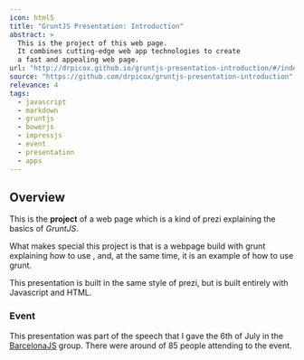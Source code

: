 ```yaml
---
icon: html5
title: "GruntJS Presentation: Introduction"
abstract: >
  This is the project of this web page.
  It combines cutting-edge web app technologies to create
  a fast and appealing web page.
url: "http://drpicox.github.io/gruntjs-presentation-introduction/#/index"
source: "https://github.com/drpicox/gruntjs-presentation-introduction"
relevance: 4
tags:
  - javascript
  - markdown
  - gruntjs
  - bowerjs
  - impressjs
  - event
  - presentation
  - apps
---
```

## Overview

This is the **project** of a web page which is a kind
of prezi explaining the basics of *GruntJS*.

What makes special this project is that is a webpage
build with grunt explaining how to use 
<resource-link basename="gruntjs"></resource-link>, and,
at the same time, it is an example of how to use grunt.

This presentation is built in the same style of prezi,
but is built entirely with Javascript and HTML.

### Event

This presentation was part of the speech that I gave
the 6th of July in the [BarcelonaJS](http://barcelonajs.org) group. 
There were around of 85 people attending to the event.

